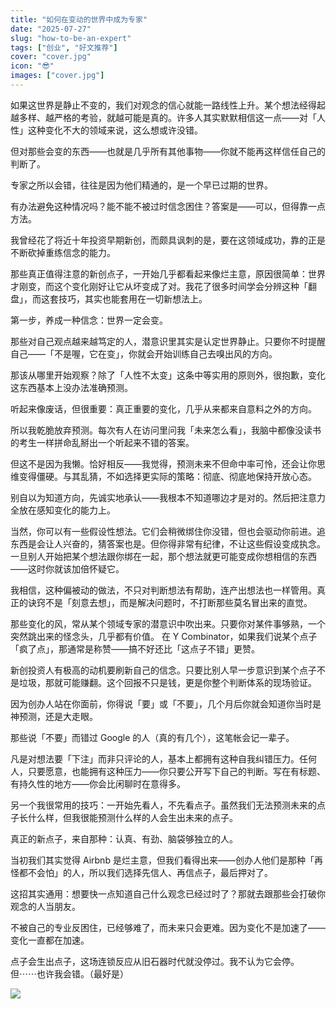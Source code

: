 ```yaml
---
title: "如何在变动的世界中成为专家"
date: "2025-07-27"
slug: "how-to-be-an-expert"
tags: ["创业", "好文推荐"]
cover: "cover.jpg"
icon: "😎"
images: ["cover.jpg"]
---
```

如果这世界是静止不变的，我们对观念的信心就能一路线性上升。某个想法经得起越多样、越严格的考验，就越可能是真的。许多人其实默默相信这一点——对「人性」这种变化不大的领域来说，这么想或许没错。



但对那些会变的东西——也就是几乎所有其他事物——你就不能再这样信任自己的判断了。



专家之所以会错，往往是因为他们精通的，是一个早已过期的世界。



有办法避免这种情况吗？能不能不被过时信念困住？答案是——可以，但得靠一点方法。



我曾经花了将近十年投资早期新创，而颇具讽刺的是，要在这领域成功，靠的正是不断砍掉重练信念的能力。



那些真正值得注意的新创点子，一开始几乎都看起来像烂主意，原因很简单：世界才刚变，而这个变化刚好让它从坏变成了对。我花了很多时间学会分辨这种「翻盘」，而这套技巧，其实也能套用在一切新想法上。



第一步，养成一种信念：世界一定会变。



那些对自己观点越来越笃定的人，潜意识里其实是认定世界静止。只要你不时提醒自己——「不是喔，它在变」，你就会开始训练自己去嗅出风的方向。



那该从哪里开始观察？除了「人性不太变」这条中等实用的原则外，很抱歉，变化这东西基本上没办法准确预测。



听起来像废话，但很重要：真正重要的变化，几乎从来都来自意料之外的方向。



所以我乾脆放弃预测。每次有人在访问里问我「未来怎么看」，我脑中都像没读书的考生一样拼命乱掰出一个听起来不错的答案。



但这不是因为我懒。恰好相反——我觉得，预测未来不但命中率可怜，还会让你思维变得僵硬。与其乱猜，不如选择更实际的策略：彻底、彻底地保持开放心态。



别自以为知道方向，先诚实地承认——我根本不知道哪边才是对的。然后把注意力全放在感知变化的能力上。



当然，你可以有一些假设性想法。它们会稍微绑住你没错，但也会驱动你前进。追东西是会让人兴奋的，猜答案也是。但你得非常有纪律，不让这些假设变成执念。
一旦别人开始把某个想法跟你绑在一起，那个想法就更可能变成你想相信的东西——这时你就该加倍怀疑它。



我相信，这种偏被动的做法，不只对判断想法有帮助，连产出想法也一样管用。真正的诀窍不是「刻意去想」，而是解决问题时，不打断那些莫名冒出来的直觉。



那些变化的风，常从某个领域专家的潜意识中吹出来。只要你对某件事够熟，一个突然跳出来的怪念头，几乎都有价值。
在 Y Combinator，如果我们说某个点子「疯了点」，那通常是称赞——搞不好还比「这点子不错」更赞。



新创投资人有极高的动机要刷新自己的信念。只要比别人早一步意识到某个点子不是垃圾，那就可能赚翻。这个回报不只是钱，更是你整个判断体系的现场验证。



因为创办人站在你面前，你得说「要」或「不要」，几个月后你就会知道你当时是神预测，还是大走眼。



那些说「不要」而错过 Google 的人（真的有几个），这笔帐会记一辈子。



凡是对想法要「下注」而非只评论的人，基本上都拥有这种自我纠错压力。任何人，只要愿意，也能拥有这种压力——你只要公开写下自己的判断。写在有标题、有持久性的地方——你会比闲聊时在意得多。



另一个我很常用的技巧：一开始先看人，不先看点子。虽然我们无法预测未来的点子长什么样，但我很能预测什么样的人会生出未来的点子。



真正的新点子，来自那种：认真、有劲、脑袋够独立的人。



当初我们其实觉得 Airbnb 是烂主意，但我们看得出来——创办人他们是那种「再怪都不会怕」的人，所以我们选择先信人、再信点子，最后押对了。



这招其实通用：想要快一点知道自己什么观念已经过时了？那就去跟那些会打破你观念的人当朋友。



不被自己的专业反困住，已经够难了，而未来只会更难。因为变化不是加速了——变化一直都在加速。



点子会生出点子，这场连锁反应从旧石器时代就没停过。我不认为它会停。
但⋯⋯也许我会错。（最好是）




![](https://prod-files-secure.s3.us-west-2.amazonaws.com/112d0858-5090-4d34-a606-b75eb8d65fd2/46476355-9cf3-4e99-9b7a-3531bc426380/1000202064.png?X-Amz-Algorithm=AWS4-HMAC-SHA256&X-Amz-Content-Sha256=UNSIGNED-PAYLOAD&X-Amz-Credential=ASIAZI2LB466UOUPTFZ5%2F20251018%2Fus-west-2%2Fs3%2Faws4_request&X-Amz-Date=20251018T203043Z&X-Amz-Expires=3600&X-Amz-Security-Token=IQoJb3JpZ2luX2VjEBsaCXVzLXdlc3QtMiJHMEUCIGadf7QXNeExJeVR7skyRSIKNFn5y20H6a78SL9B%2Fw%2FKAiEA41o4h4R8zdIxJF9UL1vG2tBhIoPgpRi2gXB6hM3FyhUqiAQIxP%2F%2F%2F%2F%2F%2F%2F%2F%2F%2FARAAGgw2Mzc0MjMxODM4MDUiDHRyLS2VwfiNwN1fdircA8%2Frkt29d47ddN5q0pev2%2Br9ZFqnUa4PtPW5SxAMMuLHYX7D2Hp05gTAcyQWaXPlNjvk7Q32I65af3lGJ1Eu8W1s7Y0k14ZfAAtrujHa23HIN0A3%2BpRWSI7UOH%2BGNod%2FU8EY0qRzeh5EXrgSjXh8Nnds2ndLc1KiWcUzOtpdFrYuveUohzyLRYtaQgzYLGgW1knOdMsX3Ct9J582%2FLxkLr9Vn2WjIz%2B3kdwsIM5gPMXeM8ZdREINockFXrzM6o%2B4oQEI37OYuQGz0C8e5Ku7iwunk2Ngcb%2BSW8jSFE8dR%2BE9jp09WyLJ9DUydfGB3%2FxkrldGl0H%2BlUN8u6KQT8o%2F2kxR5Xxqtr8Z6dP5JpfcR%2BpjYp%2FmYH5zTyq9kIkLXeDom9wGy3X1Ih08QwGlyhUZje%2F%2BlXezmqGSVW6WF%2F4sGiiAY7bJP0NqZtWoeGe2aAnCqclv4AZqcsQsfMSaUO5eOFfQciDSOi7xc%2Fx1QBpVG8662xpBkTJ21wQsrWVt2Pvbw2146Vu8960FZPFLyIc2FmhnB0U6Aip27aBBEMtenBAwhZRrRic6RUOuSjG4yL5w0n4a4b%2Bpz9qJI0OI12d5mSHUt2mgsUdFMJ9d%2FNXjEqWZ5ri8gONg%2Fl3Ko3FEMOTIz8cGOqUB7aT6HrPK6aAO8%2Fj1DUC6x%2FMuKc%2FKMJXHXpVvYg8sOdjgMM5MfQ%2B8XZ111UyO0Q%2FWKc1FzxsnHOzL89lERAkKatOQnXvg7UholN%2BD0ryaBoDD%2FSC4mhmRTxOhQMfvTjZp72%2F%2FwQZHv9ZeXFx6wqyMbrmRzFM68AoyzW301v%2BobaLwOsz1sRanYZXwf2u9T3SR6kMry5ERXspek8M4tf20Us7npMPh&X-Amz-Signature=42fdcebeac934867cc7ff34bee9e60e71912b42f50b037954a18b3df1863074d&X-Amz-SignedHeaders=host&x-amz-checksum-mode=ENABLED&x-id=GetObject)

